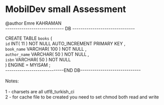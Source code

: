 # MobilDev small Assessment
@author Emre KAHRAMAN
<br/>
----------------------------- DB -------------------------------<br/>

CREATE TABLE  `books` (<br/>
`id` INT( 11 ) NOT NULL AUTO_INCREMENT PRIMARY KEY ,<br/>
`book_name` VARCHAR( 100 ) NOT NULL ,<br/>
`author_name` VARCHAR( 50 ) NOT NULL ,<br/>
`isbn` VARCHAR( 50 ) NOT NULL<br/>
) ENGINE = MYISAM ;<br/>
-----------------------------END DB------------------------------<br/><br/>
Notes:<br/><br/>
1 - charsets are all utf8_turkish_ci<br/>
2 - for cache file to be created you need to set chmod both read and write
